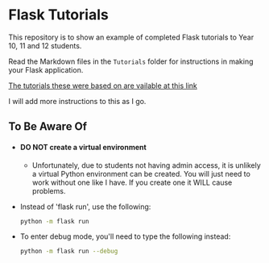 # Flask Tutorials

This repository is to show an example of completed Flask tutorials to Year 10, 11 and 12 students. 

Read the Markdown files in the `Tutorials` folder for instructions in making your Flask application.

[The tutorials these were based on are vailable at this link](https://blog.miguelgrinberg.com/post/the-flask-mega-tutorial-part-i-hello-world)

 I will add more instructions to this as I go.

## To Be Aware Of

- #### **DO NOT** create a virtual environment
    - Unfortunately, due to students not having admin access, it is unlikely a virtual Python environment can be created. You will just need to work without one like I have. If you create one it WILL cause problems.

- Instead of 'flask run', use the following:

    ```bash 
    python -m flask run
    ```

- To enter debug mode, you'll need to type the following instead:
    ```bash
    python -m flask run --debug
    ```
